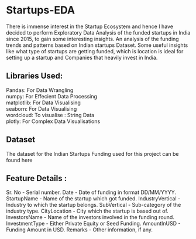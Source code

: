 # Startups-EDA
There is immense interest in the Startup Ecosystem and hence I have decided to perform Exploratory Data Analysis of the funded startups in India since 2015, to gain some interesting insights.
An analysis of the funding trends and patterns based on Indian startups Dataset. Some useful insights like what type of startups are getting funded, which is location is ideal for setting up a startup and Companies that heavily invest in India.
## Libraries Used:
Pandas: For Data Wrangling  
numpy: For Effecient Data Processing  
matplotlib: For Data Visualising  
seaborn: For Data Visualising  
wordcloud: To visualise : String Data  
plotly: For Complex Data Visualisations  
## Dataset
The dataset for the Indian Startups Funding used for this project can be found here
## Feature Details :
Sr. No - Serial number. Date - Date of funding in format DD/MM/YYYY. StartupName - Name of the startup which got funded. IndustryVertical - Industry to which the startup belongs. SubVertical - Sub-category of the industry type. CityLocation - City which the startup is based out of. InvestorsName - Name of the investors involved in the funding round. InvestmentType - Either Private Equity or Seed Funding. AmountInUSD - Funding Amount in USD. Remarks - Other information, if any.


